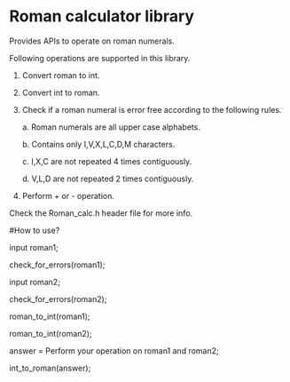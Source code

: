 # Roman calculator library

Provides APIs to operate on roman numerals.

Following operations are supported in this library.

1. Convert roman to int.

2. Convert int to roman.

3. Check if a roman numeral is error free according to the following rules.

    a. Roman numerals are all upper case alphabets.
    
    b. Contains only I,V,X,L,C,D,M characters.
    
    c. I,X,C are not repeated 4 times contiguously.
    
    d. V,L,D are not repeated 2 times contiguously.
    
4. Perform + or - operation.

Check the Roman_calc.h header file for more info.


#How to use?

input roman1;

check_for_errors(roman1);

input roman2;

check_for_errors(roman2);

roman_to_int(roman1);

roman_to_int(roman2);

answer = Perform your operation on roman1 and roman2;

int_to_roman(answer);
